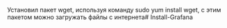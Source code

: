 Установил пакет wget, используя команду sudo yum install wget, с этим пакетом можно загружать файлы с интернета# Install-Grafana
